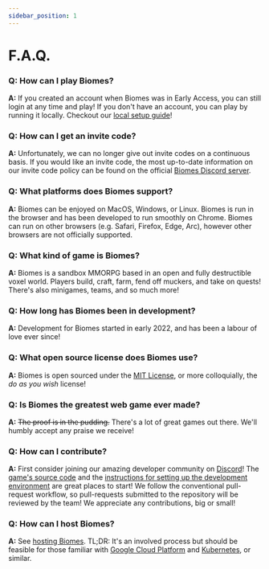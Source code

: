 ```yaml
---
sidebar_position: 1
---
```


# F.A.Q.

### Q: How can I play Biomes?

**A:** If you created an account when Biomes was in Early Access, you can still login at any time and play! If you don't have an account, you can play
by running it locally. Checkout our [local setup guide](/docs/basics/running-locally)!

### Q: How can I get an invite code?

**A:** Unfortunately, we can no longer give out invite codes on a continuous basis. If you would like an invite code, the most up-to-date information on our invite code policy can be found on the official [Biomes Discord server](https://discord.gg/biomes).

### Q: What platforms does Biomes support?

**A:** Biomes can be enjoyed on MacOS, Windows, or Linux. Biomes is run in the browser and has been developed to run smoothly on Chrome. Biomes can run
on other browsers (e.g. Safari, Firefox, Edge, Arc), however other browsers are not officially supported.

### Q: What kind of game is Biomes?

**A:** Biomes is a sandbox MMORPG based in an open and fully destructible voxel world. Players build, craft, farm, fend off muckers, and take on quests! There's also
minigames, teams, and so much more!

### Q: How long has Biomes been in development?

**A:** Development for Biomes started in early 2022, and has been a labour of love ever since!

### Q: What open source license does Biomes use?

**A:** Biomes is open sourced under the [MIT License](https://github.com/ill-inc/biomes-game/blob/main/LICENSE), or more colloquially, the _do as you wish_ license!

### Q: Is Biomes the greatest web game ever made?

**A:** ~~The proof is in the pudding.~~ There's a lot of great games out there. We'll humbly accept any praise we receive!

### Q: How can I contribute?

**A:** First consider joining our amazing developer community on [Discord](https://discord.gg/biomes)! The [game's source code](https://github.com/ill-inc/biomes-game)
and the [instructions for setting up the development environment](/docs/basics/running-locally) are great places to start! We follow the conventional pull-request workflow, so pull-requests submitted
to the repository will be reviewed by the team! We appreciate any contributions, big or small!

### Q: How can I host Biomes?

**A:** See [hosting Biomes](/docs/basics/hosting). TL;DR: It's an involved process but should be feasible for those familiar with [Google Cloud Platform](https://cloud.google.com/) and [Kubernetes](https://kubernetes.io/), or similar.
